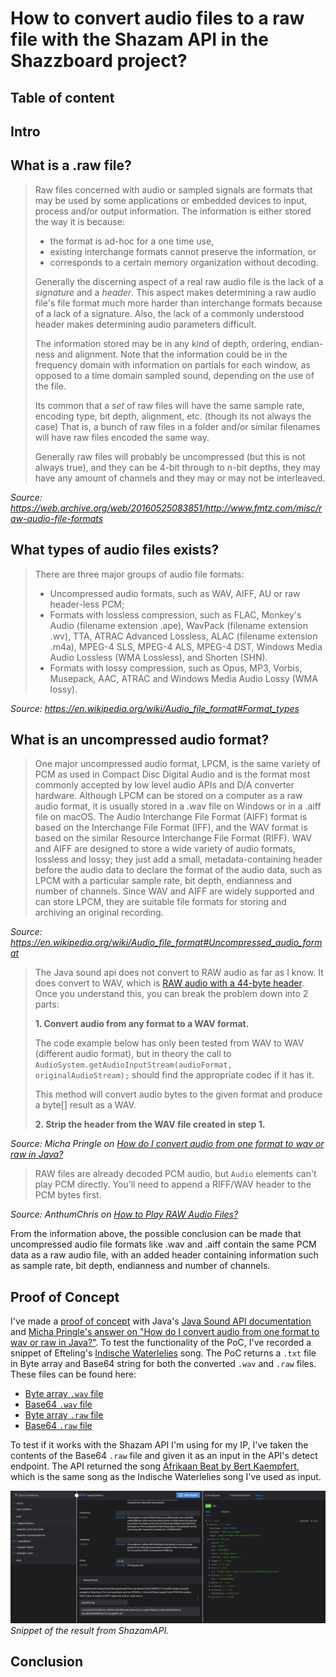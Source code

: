 # How to convert audio files to a raw file with the Shazam API in the Shazzboard project?

## Table of content

## Intro


## What is a .raw file?
>Raw files concerned with audio or sampled signals are formats that may be used by some applications or embedded devices to input, process and/or output information. The information is either stored the way it is because:
>
>-   the format is ad-hoc for a one time use,
>-   existing interchange formats cannot preserve the information, or
>-   corresponds to a certain memory organization without decoding.
>
>Generally the discerning aspect of a real raw audio file is the lack of a _signature_ and a _header_. This aspect makes determining a raw audio file's file format much more harder than interchange formats because of a lack of a signature. Also, the lack of a commonly understood header makes determining audio parameters difficult.
>
>The information stored may be in any kind of depth, ordering, endian-ness and alignment. Note that the information could be in the frequency domain with information on partials for each window, as opposed to a time domain sampled sound, depending on the use of the file.
>
>Its common that a _set_ of raw files will have the same sample rate, encoding type, bit depth, alignment, etc. (though its not always the case) That is, a bunch of raw files in a folder and/or similar filenames will have raw files encoded the same way.
>
>Generally raw files will probably be uncompressed (but this is not always true), and they can be 4-bit through to n-bit depths, they may have any amount of channels and they may or may not be interleaved.

*Source: https://web.archive.org/web/20160525083851/http://www.fmtz.com/misc/raw-audio-file-formats*

## What types of audio files exists?
>There are three major groups of audio file formats:
>
>- Uncompressed audio formats, such as WAV, AIFF, AU or raw header-less PCM;
>- Formats with lossless compression, such as FLAC, Monkey's Audio (filename extension .ape), WavPack (filename extension .wv), TTA, ATRAC Advanced Lossless, ALAC (filename extension .m4a), MPEG-4 SLS, MPEG-4 ALS, MPEG-4 DST, Windows Media Audio Lossless (WMA Lossless), and Shorten (SHN).
>- Formats with lossy compression, such as Opus, MP3, Vorbis, Musepack, AAC, ATRAC and Windows Media Audio Lossy (WMA lossy).

*Source: https://en.wikipedia.org/wiki/Audio_file_format#Format_types*

## What is an uncompressed audio format?
>One major uncompressed audio format, LPCM, is the same variety of PCM as used in Compact Disc Digital Audio and is the format most commonly accepted by low level audio APIs and D/A converter hardware. Although LPCM can be stored on a computer as a raw audio format, it is usually stored in a .wav file on Windows or in a .aiff file on macOS. The Audio Interchange File Format (AIFF) format is based on the Interchange File Format (IFF), and the WAV format is based on the similar Resource Interchange File Format (RIFF). WAV and AIFF are designed to store a wide variety of audio formats, lossless and lossy; they just add a small, metadata-containing header before the audio data to declare the format of the audio data, such as LPCM with a particular sample rate, bit depth, endianness and number of channels. Since WAV and AIFF are widely supported and can store LPCM, they are suitable file formats for storing and archiving an original recording. 

*Source: https://en.wikipedia.org/wiki/Audio_file_format#Uncompressed_audio_format*

>The Java sound api does not convert to RAW audio as far as I know. It does convert to WAV, which is [RAW audio with a 44-byte header](https://wiki.fileformat.com/audio/wav/). Once you understand this, you can break the problem down into 2 parts:
>
>**1. Convert audio from any format to a WAV format.**
>
>The code example below has only been tested from WAV to WAV (different audio format), but in theory the call to `AudioSystem.getAudioInputStream(audioFormat, originalAudioStream);` should find the appropriate codec if it has it.
>
>This method will convert audio bytes to the given format and produce a byte[] result as a WAV.
>
>**2. Strip the header from the WAV file created in step 1.**

*Source: Micha Pringle on [How do I convert audio from one format to wav or raw in Java?](https://stackoverflow.com/questions/60626467/how-do-i-convert-audio-from-one-format-to-wav-or-raw-in-java)*

>RAW files are already decoded PCM audio, but `Audio` elements can't play PCM directly. You'll need to append a RIFF/WAV header to the PCM bytes first.

*Source: AnthumChris on [How to Play RAW Audio Files?](https://stackoverflow.com/questions/62093473/how-to-play-raw-audio-files)*

From the information above, the possible conclusion can be made that uncompressed audio file formats like .wav and .aiff contain the same PCM data as a raw audio file, with an added header containing information such as sample rate, bit depth, endianness and number of channels.

## Proof of Concept
I've made a [proof of concept](https://github.com/rmzhen/PoC_AudioConversion) with Java's [Java Sound API documentation](https://docs.oracle.com/javase/8/docs/technotes/guides/sound/programmer_guide/chapter7.html#a114527) and [Micha Pringle's answer on "How do I convert audio from one format to wav or raw in Java?"](https://stackoverflow.com/questions/60626467/how-do-i-convert-audio-from-one-format-to-wav-or-raw-in-java). To test the functionality of the PoC, I've recorded a snippet of Efteling's [Indische Waterlelies](https://www.youtube.com/watch?v=RzWPvgccYQ8) song. The PoC returns a `.txt` file in Byte array and Base64 string for both the converted `.wav` and `.raw` files. These files can be found here:
- [Byte array `.wav` file](https://github.com/rmzhen/S3-Portfolio/blob/main/files/Efteling.wav-WAV-BA.md)
- [Base64 `.wav` file](https://github.com/rmzhen/S3-Portfolio/blob/main/files/Efteling.wav-WAV-B64.md)
- [Byte array `.raw` file](https://github.com/rmzhen/S3-Portfolio/blob/main/files/Efteling.wav-RAW-BA.md)
- [Base64 `.raw` file](https://github.com/rmzhen/S3-Portfolio/blob/main/files/Efteling.wav-RAW-B64.md)

To test if it works with the Shazam API I'm using for my IP, I've taken the contents of the Base64 `.raw` file and given it as an input in the API's detect endpoint. The API returned the song [Afrikaan Beat by Bert Kaempfert](https://www.youtube.com/watch?v=vGmR2dJSDvo), which is the same song as the Indische Waterlelies song I've used as input. 

![ShazamAPI-result](https://github.com/rmzhen/S3-Portfolio/blob/main/images/audio-conversion-poc-result.png)
*Snippet of the result from ShazamAPI.*

## Conclusion

